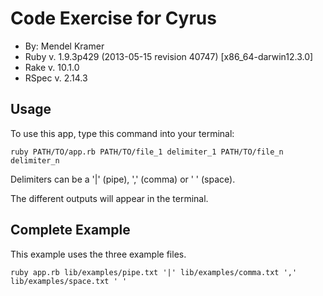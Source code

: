 Code Exercise for Cyrus
=======================

- By: Mendel Kramer
- Ruby v. 1.9.3p429 (2013-05-15 revision 40747) [x86_64-darwin12.3.0]
- Rake v. 10.1.0
- RSpec v. 2.14.3

Usage
-----

To use this app, type this command into your terminal:

```
ruby PATH/TO/app.rb PATH/TO/file_1 delimiter_1 PATH/TO/file_n delimiter_n
```

Delimiters can be a '|' (pipe), ',' (comma) or ' ' (space).

The different outputs will appear in the terminal.

Complete Example
----------------

This example uses the three example files.

```
ruby app.rb lib/examples/pipe.txt '|' lib/examples/comma.txt ',' lib/examples/space.txt ' '
```